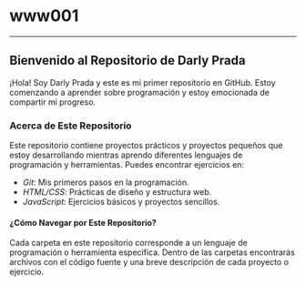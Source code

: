 # www001
---
## Bienvenido al Repositorio de Darly Prada 

¡Hola! Soy Darly Prada y este es mi primer repositorio en GitHub. Estoy comenzando a aprender sobre programación y estoy emocionada de compartir mi progreso.

### Acerca de Este Repositorio 

Este repositorio contiene proyectos prácticos y proyectos pequeños que estoy desarrollando mientras aprendo diferentes lenguajes de programación y herramientas. Puedes encontrar ejercicios en:

- *Git*: Mis primeros pasos en la programación.
- *HTML/CSS*: Prácticas de diseño y estructura web.
- *JavaScript*: Ejercicios básicos y proyectos sencillos.

#### ¿Cómo Navegar por Este Repositorio?

Cada carpeta en este repositorio corresponde a un lenguaje de programación o herramienta específica. Dentro de las carpetas encontrarás archivos con el código fuente y una breve descripción de cada proyecto o ejercicio.